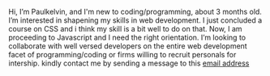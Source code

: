 <p>Hi, I’m Paulkelvin, and I'm new to coding/programming</h1>, about 3 months old.
I’m interested in shapening my skills in web development.
I just concluded a course on CSS and i think my skill is a bit well to do on that. Now, I am proceeding to Javascript and I need the right orientation.
I’m looking to collaborate with well versed developers on the entire web development facet of programming/coding or firms willing to recruit personals for intership.
kindly contact me by sending a message to this <a href="mailto:ibukunadesanya0@gmail.com">email address</a></p>
